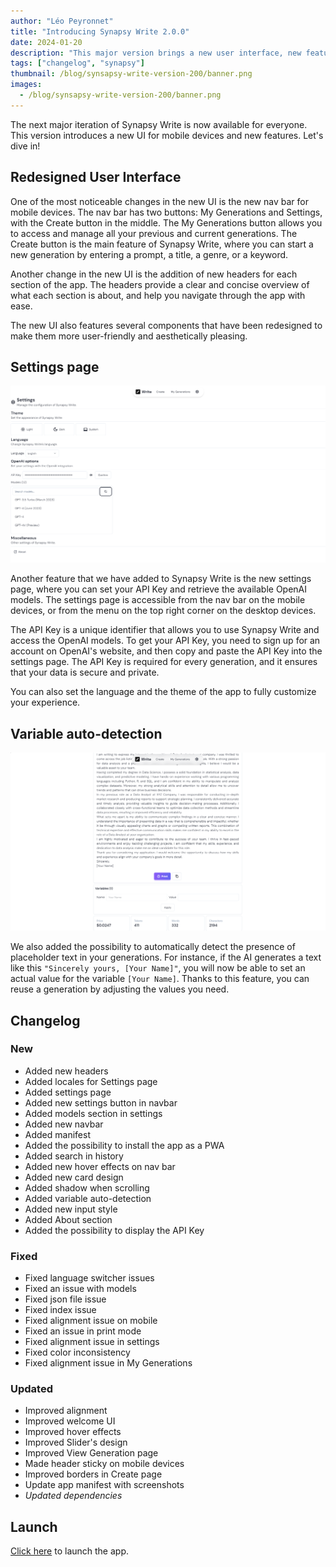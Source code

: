 ```yaml
---
author: "Léo Peyronnet"
title: "Introducing Synapsy Write 2.0.0"
date: 2024-01-20
description: "This major version brings a new user interface, new features and several improvements."
tags: ["changelog", "synapsy"]
thumbnail: /blog/synsapsy-write-version-200/banner.png
images:
  - /blog/synsapsy-write-version-200/banner.png
---
```


The next major iteration of Synapsy Write is now available for everyone. This version introduces a new UI for mobile devices and new features. Let's dive in!

## Redesigned User Interface

One of the most noticeable changes in the new UI is the new nav bar for mobile devices. The nav bar has two buttons: My Generations and Settings, with the Create button in the middle. The My Generations button allows you to access and manage all your previous and current generations. The Create button is the main feature of Synapsy Write, where you can start a new generation by entering a prompt, a title, a genre, or a keyword.

Another change in the new UI is the addition of new headers for each section of the app. The headers provide a clear and concise overview of what each section is about, and help you navigate through the app with ease.

The new UI also features several components that have been redesigned to make them more user-friendly and aesthetically pleasing.

## Settings page

![The new settings page](1.png)

Another feature that we have added to Synapsy Write is the new settings page, where you can set your API Key and retrieve the available OpenAI models. The settings page is accessible from the nav bar on the mobile devices, or from the menu on the top right corner on the desktop devices.

The API Key is a unique identifier that allows you to use Synapsy Write and access the OpenAI models. To get your API Key, you need to sign up for an account on OpenAI's website, and then copy and paste the API Key into the settings page. The API Key is required for every generation, and it ensures that your data is secure and private.

You can also set the language and the theme of the app to fully customize your experience.

## Variable auto-detection

![The new variable section in the "View" page](2.png)

We also added the possibility to automatically detect the presence of placeholder text in your generations. For instance, if the AI generates a text like this `"Sincerely yours, [Your Name]"`, you will now be able to set an actual value for the variable `[Your Name]`. Thanks to this feature, you can reuse a generation by adjusting the values you need.

## Changelog

### New

- Added new headers
- Added locales for Settings page
- Added settings page
- Added new settings button in navbar
- Added models section in settings
- Added new navbar
- Added manifest
- Added the possibility to install the app as a PWA
- Added search in history
- Added new hover effects on nav bar
- Added new card design
- Added shadow when scrolling
- Added variable auto-detection
- Added new input style
- Added About section
- Added the possibility to display the API Key

### Fixed

- Fixed language switcher issues
- Fixed an issue with models
- Fixed json file issue
- Fixed index issue
- Fixed alignment issue on mobile
- Fixed an issue in print mode
- Fixed alignment issue in settings
- Fixed color inconsistency
- Fixed alignment issue in My Generations

### Updated

- Improved alignment
- Improved welcome UI
- Improved hover effects
- Improved Slider's design
- Improved View Generation page
- Made header sticky on mobile devices
- Improved borders in Create page
- Update app manifest with screenshots
- _Updated dependencies_

## Launch

[Click here](https://write.peyronnet.group) to launch the app.
